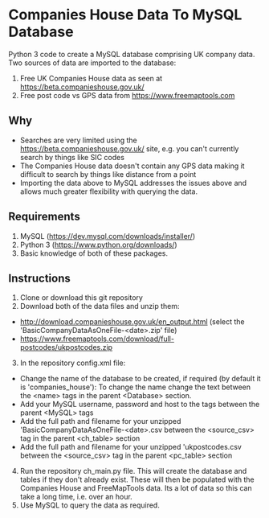 # Companies House Data To MySQL Database

Python 3 code to create a MySQL database comprising UK company data. Two sources of data are imported to the database:
1. Free UK Companies House data as seen at https://beta.companieshouse.gov.uk/
2. Free post code vs GPS data from https://www.freemaptools.com  

## Why
* Searches are very limited using the https://beta.companieshouse.gov.uk/ site, e.g. you can't currently search by things like SIC codes
* The Companies House data doesn't contain any GPS data making it difficult to search by things like distance from a point 
* Importing the data above to MySQL addresses the issues above and allows much greater flexibility with querying the data.  

## Requirements
1. MySQL (https://dev.mysql.com/downloads/installer/)
2. Python 3 (https://www.python.org/downloads/)
3. Basic knowledge of both of these packages.

## Instructions
1. Clone or download this git repository
2. Download both of the data files and unzip them:
  * http://download.companieshouse.gov.uk/en_output.html (select the 'BasicCompanyDataAsOneFile-\<date\>.zip' file)
  * https://www.freemaptools.com/download/full-postcodes/ukpostcodes.zip
3. In the repository config.xml file: 
  * Change the name of the database to be created, if required (by default it is 'companies_house'): To change the name change the text between the \<name\> tags in the parent \<Database\> section.
  * Add your MySQL username, password and host to the tags between the parent \<MySQL\> tags
  * Add the full path and filename for your unzipped 'BasicCompanyDataAsOneFile-\<date\>.csv between the \<source_csv\> tag in the parent \<ch_table\> section
  * Add the full path and filename for your unzipped 'ukpostcodes.csv between the \<source_csv\> tag in the parent \<pc_table\> section
4. Run the repository ch_main.py file. This will create the database and tables if they don't already exist. These will then be populated with the Companies House and FreeMapTools data. Its a lot of data so this can take a long time, i.e. over an hour.
5. Use MySQL to query the data as required.
